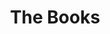 ---
title: "The Books"
summary: "Formed in New York City in 2000, when Zammuto and De Jong were neighbors in Inwood, a neighborhood in northern Manhattan. Their music combines elements of folk & acoustic and fuses it with electronic undertones. The two members do all of the group's production and mastering work on their home computers. Disbanded in January 2012."
image: "the-books.jpg"
apple_music_artist_url: "https://music.apple.com/gb/artist/the-books/105400698"
wikipedia_url: "none"
---
